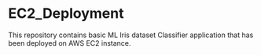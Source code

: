 # EC2_Deployment
This repository contains basic ML Iris dataset Classifier application that has been deployed on AWS EC2 instance.
